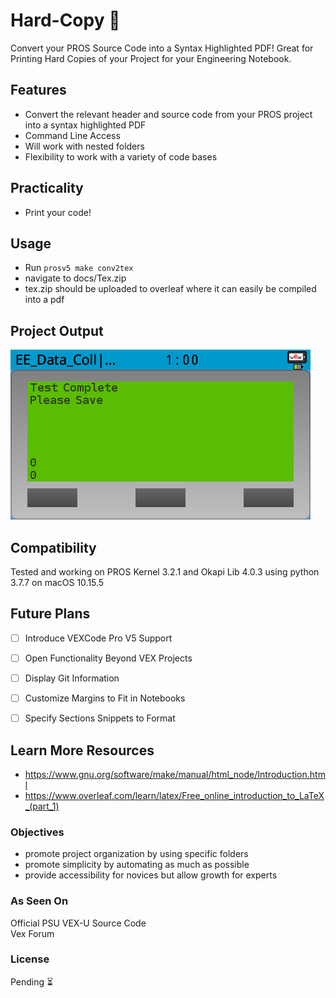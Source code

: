 # Hard-Copy 💾
Convert your PROS Source Code into a Syntax Highlighted PDF! Great for Printing Hard Copies of your Project for your Engineering Notebook.


## Features
- Convert the relevant header and source code from your PROS project into a syntax highlighted PDF
- Command Line Access
- Will work with nested folders
- Flexibility to work with a variety of code bases
## Practicality
- Print your code!
## Usage 
- Run `prosv5 make conv2tex`
- navigate to docs/Tex.zip
- tex.zip should be uploaded to overleaf where it can easily be compiled into a pdf

## Project Output
![Complete](https://github.com/Udit8348/EE_Source_Code/blob/master/Screen_Captures/test_complete.png)

## Compatibility
Tested and working on PROS Kernel 3.2.1 and Okapi Lib 4.0.3 using python 3.7.7 on macOS 10.15.5
## Future Plans
- [ ] Introduce VEXCode Pro V5 Support
- [ ] Open Functionality Beyond VEX Projects
- [ ] Display Git Information
- [ ] Customize Margins to Fit in Notebooks
- [ ] Specify Sections Snippets to Format


## Learn More Resources
- https://www.gnu.org/software/make/manual/html_node/Introduction.html
- https://www.overleaf.com/learn/latex/Free_online_introduction_to_LaTeX_(part_1)

### Objectives
- promote project organization by using specific folders
- promote simplicity by automating as much as possible
- provide accessibility for novices but allow growth for experts

### As Seen On
Official PSU VEX-U Source Code\
Vex Forum
### License
Pending ⏳


